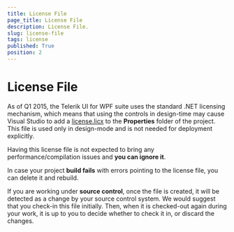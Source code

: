 ```yaml
---
title: License File
page_title: License File
description: License File.
slug: license-file
tags: license
published: True
position: 2
---
```


# License File
 

As of Q1 2015, the Telerik UI for WPF suite uses the standard .NET licensing mechanism, which means that using the controls in design-time may cause Visual Studio to add a [license.licx](https://docs.microsoft.com/en-us/dotnet/framework/tools/lc-exe-license-compiler) to the __Properties__ folder of the project. This file is used only in design-mode and is not needed for deployment explicitly. 

Having this license file is not expected to bring any performance/compilation issues and __you can ignore it__. 

In case your project __build fails__ with errors pointing to the license file, you can delete it and rebuild.

If you are working under __source control__, once the file is created, it will be detected as a change by your source control system. We would suggest that you check-in this file initially. Then, when it is checked-out again during your work, it is up to you to decide whether to check it in, or discard the changes.
